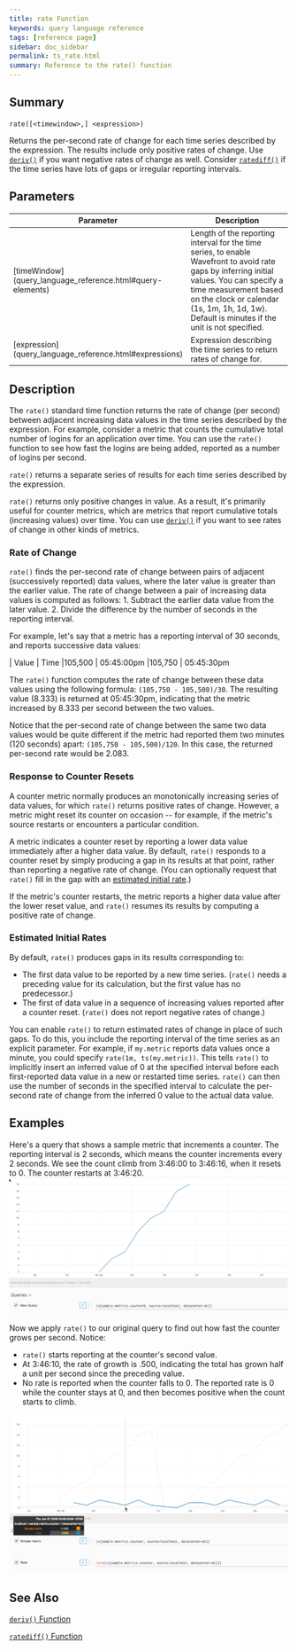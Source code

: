 ```yaml
---
title: rate Function
keywords: query language reference
tags: [reference page]
sidebar: doc_sidebar
permalink: ts_rate.html
summary: Reference to the rate() function
---
```


## Summary

    rate([<timewindow>,] <expression>)

Returns the per-second rate of change for each time series described by the expression. The results include only positive rates of change. Use [`deriv()`](ts_deriv.html) if you want negative rates of change as well. Consider [`ratediff()`](ts_ratediff.html) if the time series have lots of gaps or irregular reporting intervals.

## Parameters

<table>
<tbody>
<thead>
<tr><th width="20%">Parameter</th><th width="80%">Description</th></tr>
</thead>
<tr><td markdown="span"> [timeWindow](query_language_reference.html#query-elements)</td>
<td>Length of the reporting interval for the time series, to enable Wavefront to avoid rate gaps by inferring initial values. You can specify a time measurement based on the clock or calendar (1s, 1m, 1h, 1d, 1w). Default is minutes if the unit is not specified.
</td></tr>
<tr>
<td markdown="span"> [expression](query_language_reference.html#expressions)</td>
<td>Expression describing the time series to return rates of change for. </td></tr>
</tbody>
</table>

## Description

The `rate()` standard time function returns the rate of change (per second) between adjacent increasing data values in the time series described by the expression. 
For example, consider a metric that counts the cumulative total number of logins for an application over time. You can use the `rate()` function to see how fast the logins are being added, reported as a number of logins per second. 

`rate()` returns a separate series of results for each time series described by the expression.

`rate()` returns only positive changes in value. As a result, it's primarily useful for counter metrics, which are metrics that report cumulative totals (increasing values) over time. You can use [`deriv()`](ts_deriv.html) if you want to see rates of change in other kinds of metrics.

### Rate of Change

`rate()` finds the per-second rate of change between pairs of adjacent (successively reported) data values, where the later value is greater than the earlier value.
The rate of change between a pair of increasing data values is computed as follows: 
1\. Subtract the earlier data value from the later value.
2\. Divide the difference by the number of seconds in the reporting interval.

For example, let's say that a metric has a reporting interval of 30 seconds, and reports successive data values: 

| Value | Time
|105,500 | 05:45:00pm 
|105,750 | 05:45:30pm

The `rate()` function computes the rate of change between these data values using the following formula: `(105,750 - 105,500)/30`. The resulting value (8.333) is returned at 05:45:30pm, indicating that the metric increased by 8.333 per second between the two values.

Notice that the per-second rate of change between the same two data values would be quite different if the metric had reported them two minutes (120 seconds) apart: `(105,750 - 105,500)/120`.  In this case, the returned per-second rate would be 2.083.

### Response to Counter Resets

A counter metric normally produces an monotonically increasing series of data values, for which `rate()` returns positive rates of change. However, a metric might reset its counter on occasion -- for example, if the metric's source restarts or encounters a particular condition. 

A metric indicates a counter reset by reporting a lower data value immediately after a higher data value. By default, `rate()` responds to a counter reset by simply producing a gap in its results at that point, rather than reporting a negative rate of change. (You can optionally request that `rate()` fill in the gap with an [estimated initial rate](#estimated-initial-rates).)

If the metric's counter restarts, the metric reports a higher data value after the lower reset value, and `rate()` resumes its results by computing a positive rate of change.

### Estimated Initial Rates

By default, `rate()` produces gaps in its results corresponding to:

-   The first data value to be reported by a new time series. (`rate()` needs a preceding value for its calculation, but the first value has no predecessor.)
-   The first of data value in a sequence of increasing values reported after a counter reset. (`rate()` does not report negative rates of change.)

You can enable `rate()` to return estimated rates of change in place of such gaps. To do this, you include the reporting interval of the time series as an explicit parameter. For example, if `my.metric` reports data values once a minute, you could specify `rate(1m, ts(my.metric))`. This tells `rate()` to implicitly insert an inferred value of 0 at the specified interval before each first-reported data value in a new or restarted time series. `rate()` can then use the number of seconds in the specified interval to calculate the per-second rate of change from the inferred 0 value to the actual data value. 

## Examples

<!--- This example uses a series of specially ingested points on longboard. See Notes+on+Sending+Points+to+a+Proxy --->

Here's a query that shows a sample metric that increments a counter. The reporting interval is 2 seconds, which means the counter increments every 2 seconds. We see the count climb from 3:46:00 to 3:46:16, when it resets to 0. The counter restarts at 3:46:20.
![rate before](images/ts_rate_before.png)

Now we apply `rate()` to our original query to find out how fast the counter grows per second. Notice: 

-   `rate()`  starts reporting at the counter's second value. 
-   At 3:46:10, the rate of growth is .500, indicating the total has grown half a unit per second since the preceding value.
-   No rate is reported when the counter falls to 0. The reported rate is 0 while the counter stays at 0, and then becomes positive when the count starts to climb. 

![rate after](images/ts_rate_after.png)

## See Also

[`deriv()` Function](ts_deriv.html)

[`ratediff()` Function](ts_ratediff.html)
